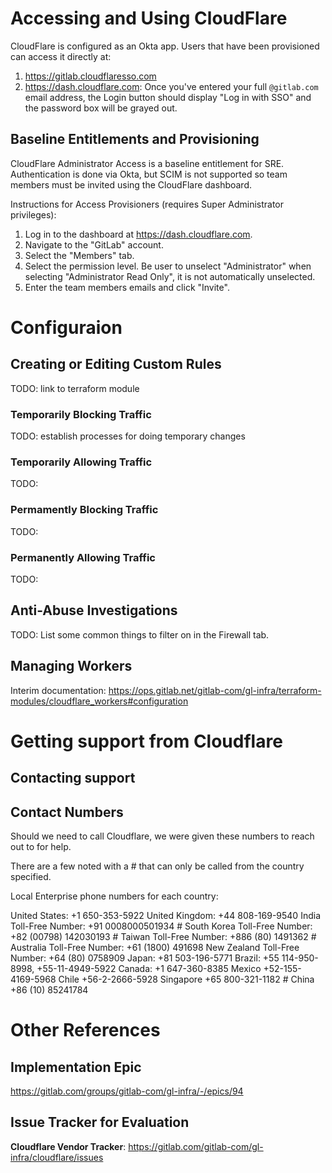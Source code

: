 # Accessing and Using CloudFlare

CloudFlare is configured as an Okta app. Users that have been provisioned can
access it directly at:

1. https://gitlab.cloudflaresso.com
2. https://dash.cloudflare.com: Once you've entered your full `@gitlab.com` email
   address, the Login button should display "Log in with SSO" and the password
   box will be grayed out.

## Baseline Entitlements and Provisioning

CloudFlare Administrator Access is a baseline entitlement for SRE. Authentication
is done via Okta, but SCIM is not supported so team members must be invited
using the CloudFlare dashboard.

Instructions for Access Provisioners (requires Super Administrator privileges):

1. Log in to the dashboard at https://dash.cloudflare.com.
2. Navigate to the "GitLab" account.
3. Select the "Members" tab.
4. Select the permission level. Be user to unselect "Administrator" when selecting "Administrator Read Only", it is not automatically unselected.
5. Enter the team members emails and click "Invite".

# Configuraion

## Creating or Editing Custom Rules

TODO: link to terraform module

### Temporarily Blocking Traffic

TODO: establish processes for doing temporary changes

### Temporarily Allowing Traffic

TODO:

### Permamently Blocking Traffic

TODO:

### Permanently Allowing Traffic

TODO:

## Anti-Abuse Investigations

TODO: List some common things to filter on in the Firewall tab.

## Managing Workers

Interim documentation: https://ops.gitlab.net/gitlab-com/gl-infra/terraform-modules/cloudflare_workers#configuration

# Getting support from Cloudflare

## Contacting support


## Contact Numbers

Should we need to call Cloudflare, we were given these numbers to reach out to for help.

There are a few noted with a # that can only be called from the country specified.

Local Enterprise phone numbers for each country:

United States: +1 650-353-5922
United Kingdom: +44 808-169-9540
India Toll-Free Number: +91 0008000501934 #
South Korea Toll-Free Number: +82 (00798) 142030193 #
Taiwan Toll-Free Number: +886 (80) 1491362  #
Australia Toll-Free Number: +61 (1800) 491698
New Zealand Toll-Free Number: +64 (80) 0758909
Japan: +81 503-196-5771
Brazil: +55 114-950-8998, +55-11-4949-5922
Canada: +1 647-360-8385
Mexico +52-155-4169-5968
Chile +56-2-2666-5928
Singapore +65 800-321-1182 #
China +86 (10) 85241784

# Other References

## Implementation Epic

https://gitlab.com/groups/gitlab-com/gl-infra/-/epics/94

## Issue Tracker for Evaluation

**Cloudflare Vendor Tracker**: https://gitlab.com/gitlab-com/gl-infra/cloudflare/issues
